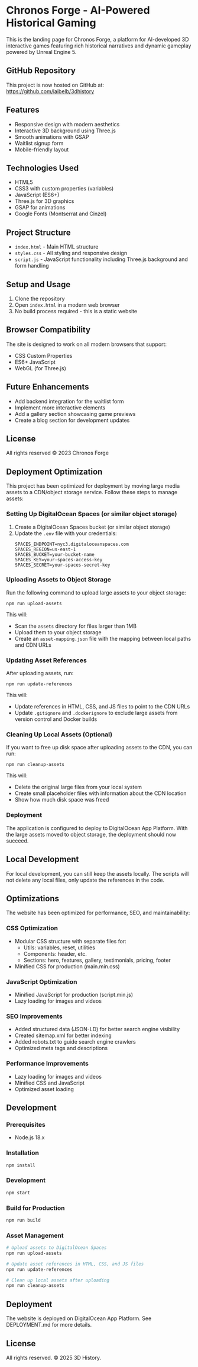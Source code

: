 # Chronos Forge - AI-Powered Historical Gaming

This is the landing page for Chronos Forge, a platform for AI-developed 3D interactive games featuring rich historical narratives and dynamic gameplay powered by Unreal Engine 5.

## GitHub Repository

This project is now hosted on GitHub at: https://github.com/laibelb/3dhistory

## Features

- Responsive design with modern aesthetics
- Interactive 3D background using Three.js
- Smooth animations with GSAP
- Waitlist signup form
- Mobile-friendly layout

## Technologies Used

- HTML5
- CSS3 with custom properties (variables)
- JavaScript (ES6+)
- Three.js for 3D graphics
- GSAP for animations
- Google Fonts (Montserrat and Cinzel)

## Project Structure

- `index.html` - Main HTML structure
- `styles.css` - All styling and responsive design
- `script.js` - JavaScript functionality including Three.js background and form handling

## Setup and Usage

1. Clone the repository
2. Open `index.html` in a modern web browser
3. No build process required - this is a static website

## Browser Compatibility

The site is designed to work on all modern browsers that support:
- CSS Custom Properties
- ES6+ JavaScript
- WebGL (for Three.js)

## Future Enhancements

- Add backend integration for the waitlist form
- Implement more interactive elements
- Add a gallery section showcasing game previews
- Create a blog section for development updates

## License

All rights reserved © 2023 Chronos Forge

## Deployment Optimization

This project has been optimized for deployment by moving large media assets to a CDN/object storage service. Follow these steps to manage assets:

### Setting Up DigitalOcean Spaces (or similar object storage)

1. Create a DigitalOcean Spaces bucket (or similar object storage)
2. Update the `.env` file with your credentials:
   ```
   SPACES_ENDPOINT=nyc3.digitaloceanspaces.com
   SPACES_REGION=us-east-1
   SPACES_BUCKET=your-bucket-name
   SPACES_KEY=your-spaces-access-key
   SPACES_SECRET=your-spaces-secret-key
   ```

### Uploading Assets to Object Storage

Run the following command to upload large assets to your object storage:

```
npm run upload-assets
```

This will:
- Scan the `assets` directory for files larger than 1MB
- Upload them to your object storage
- Create an `asset-mapping.json` file with the mapping between local paths and CDN URLs

### Updating Asset References

After uploading assets, run:

```
npm run update-references
```

This will:
- Update references in HTML, CSS, and JS files to point to the CDN URLs
- Update `.gitignore` and `.dockerignore` to exclude large assets from version control and Docker builds

### Cleaning Up Local Assets (Optional)

If you want to free up disk space after uploading assets to the CDN, you can run:

```
npm run cleanup-assets
```

This will:
- Delete the original large files from your local system
- Create small placeholder files with information about the CDN location
- Show how much disk space was freed

### Deployment

The application is configured to deploy to DigitalOcean App Platform. With the large assets moved to object storage, the deployment should now succeed.

## Local Development

For local development, you can still keep the assets locally. The scripts will not delete any local files, only update the references in the code.

## Optimizations

The website has been optimized for performance, SEO, and maintainability:

### CSS Optimization
- Modular CSS structure with separate files for:
  - Utils: variables, reset, utilities
  - Components: header, etc.
  - Sections: hero, features, gallery, testimonials, pricing, footer
- Minified CSS for production (main.min.css)

### JavaScript Optimization
- Minified JavaScript for production (script.min.js)
- Lazy loading for images and videos

### SEO Improvements
- Added structured data (JSON-LD) for better search engine visibility
- Created sitemap.xml for better indexing
- Added robots.txt to guide search engine crawlers
- Optimized meta tags and descriptions

### Performance Improvements
- Lazy loading for images and videos
- Minified CSS and JavaScript
- Optimized asset loading

## Development

### Prerequisites
- Node.js 18.x

### Installation
```bash
npm install
```

### Development
```bash
npm start
```

### Build for Production
```bash
npm run build
```

### Asset Management
```bash
# Upload assets to DigitalOcean Spaces
npm run upload-assets

# Update asset references in HTML, CSS, and JS files
npm run update-references

# Clean up local assets after uploading
npm run cleanup-assets
```

## Deployment

The website is deployed on DigitalOcean App Platform. See DEPLOYMENT.md for more details.

## License

All rights reserved. © 2025 3D History.